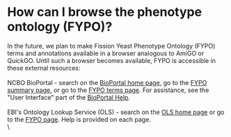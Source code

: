 # How can I browse the phenotype ontology (FYPO)?
<!-- pombase_categories: Querying/Searching,Tools and Resources,Using Ontologies -->

In the future, we plan to make Fission Yeast Phenotype Ontology (FYPO)
terms and annotations available in a browser analogous to AmiGO or
QuickGO. Until such a browser becomes available, FYPO is accessible in
these external resources:\
\
NCBO BioPortal - search on the [BioPortal home page](http://bioportal.bioontology.org/), go to the [FYPO summary page](http://bioportal.bioontology.org/ontologies/FYPO), or go to the
[FYPO terms page](http://bioportal.bioontology.org/ontologies/FYPO/?p=classes). For
assistance, see the "User Interface" part of the [BioPortal Help](http://bioportal.bioontology.org/help).\
\
EBI's Ontology Lookup Service (OLS) - search on the [OLS home page](http://www.ebi.ac.uk/ontology-lookup/) or go to the [FYPO page](http://www.ebi.ac.uk/ontology-lookup/browse.do?ontName=FYPO). Help
is provided on each page.\
\


